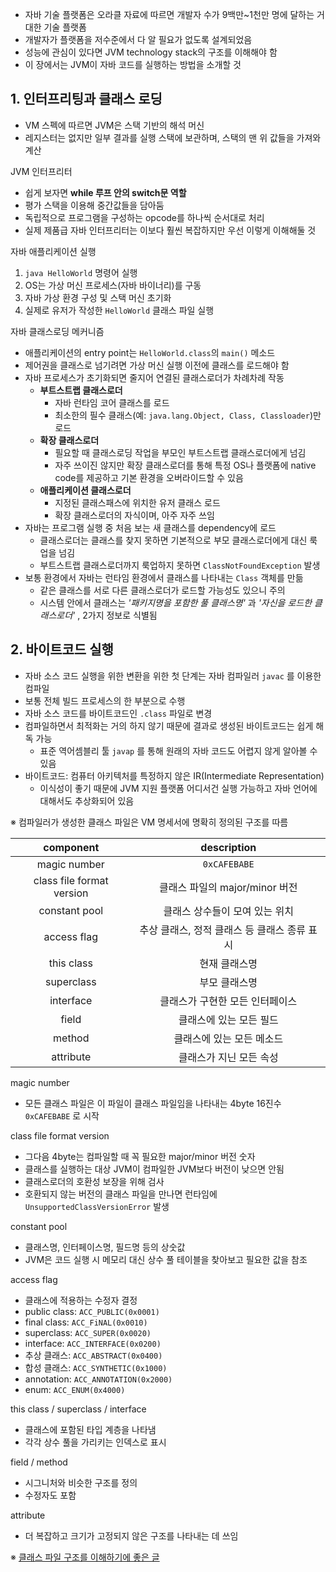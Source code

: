 - 자바 기술 플랫폼은 오라클 자료에 따르면 개발자 수가 9백만~1천만 명에 달하는 거대한 기술 플랫폼
- 개발자가 플랫폼을 저수준에서 다 알 필요가 없도록 설계되었음
- 성능에 관심이 있다면 JVM technology stack의 구조를 이해해야 함
- 이 장에서는 JVM이 자바 코드를 실행하는 방법을 소개할 것

## 1. 인터프리팅과 클래스 로딩

- VM 스펙에 따르면 JVM은 스택 기반의 해석 머신
- 레지스터는 없지만 일부 결과를 실행 스택에 보관하며, 스택의 맨 위 값들을 가져와 계산

JVM 인터프리터

- 쉽게 보자면 **while 루프 안의 switch문 역할**
- 평가 스택을 이용해 중간값들을 담아둠
- 독립적으로 프로그램을 구성하는 opcode를 하나씩 순서대로 처리
- 실제 제품급 자바 인터프리터는 이보다 훨씬 복잡하지만 우선 이렇게 이해해둘 것

자바 애플리케이션 실행

1. `java HelloWorld` 명령어 실행
2. OS는 가상 머신 프로세스(자바 바이너리)를 구동
3. 자바 가상 환경 구성 및 스택 머신 초기화
4. 실제로 유저가 작성한 `HelloWorld` 클래스 파일 실행

자바 클래스로딩 메커니즘

- 애플리케이션의 entry point는 `HelloWorld.class`의 `main()` 메소드
- 제어권을 클래스로 넘기려면 가상 머신 실행 이전에 클래스를 로드해야 함
- 자바 프로세스가 초기화되면 줄지어 연결된 클래스로더가 차례차례 작동
  - **부트스트랩 클래스로더**
    - 자바 런타임 코어 클래스를 로드
    - 최소한의 필수 클래스(예: `java.lang.Object, Class, Classloader`)만 로드
  - **확장 클래스로더**
    - 필요할 때 클래스로딩 작업을 부모인 부트스트랩 클래스로더에게 넘김
    - 자주 쓰이진 않지만 확장 클래스로더를 통해 특정 OS나 플랫폼에 native code를 제공하고 기본 환경을 오버라이드할 수 있음
  - **애플리케이션 클래스로더**
    - 지정된 클래스패스에 위치한 유저 클래스 로드
    - 확장 클래스로더의 자식이며, 아주 자주 쓰임
- 자바는 프로그램 실행 중 처음 보는 새 클래스를 dependency에 로드
  - 클래스로더는 클래스를 찾지 못하면 기본적으로 부모 클래스로더에게 대신 룩업을 넘김
  - 부트스트랩 클래스로더까지 룩업하지 못하면 `ClassNotFoundException` 발생
- 보통 환경에서 자바는 런타임 환경에서 클래스를 나타내는 `Class` 객체를 만듦
  - 같은 클래스를 서로 다른 클래스로더가 로드할 가능성도 있으니 주의
  - 시스템 안에서 클래스는 _'패키지명을 포함한 풀 클래스명'_ 과 _'자신을 로드한 클래스로더'_ , 2가지 정보로 식별됨

## 2. 바이트코드 실행

- 자바 소스 코드 실행을 위한 변환을 위한 첫 단계는 자바 컴파일러 `javac` 를 이용한 컴파일
- 보통 전체 빌드 프로세스의 한 부분으로 수행
- 자바 소스 코드를 바이트코드인 `.class` 파일로 변경
- 컴파일하면서 최적화는 거의 하지 않기 때문에 결과로 생성된 바이트코드는 쉽게 해독 가능
  - 표준 역어셈블리 툴 `javap` 를 통해 원래의 자바 코드도 어렵지 않게 알아볼 수 있음
- 바이트코드: 컴퓨터 아키텍처를 특정하지 않은 IR(Intermediate Representation)
  - 이식성이 좋기 때문에 JVM 지원 플랫폼 어디서건 실행 가능하고 자바 언어에 대해서도 추상화되어 있음

※ 컴파일러가 생성한 클래스 파일은 VM 명세서에 명확히 정의된 구조를 따름

|         component         |                 description                  |
| :-----------------------: | :------------------------------------------: |
|       magic number        |                 `0xCAFEBABE`                 |
| class file format version |        클래스 파일의 major/minor 버전        |
|       constant pool       |        클래스 상수들이 모여 있는 위치        |
|        access flag        | 추상 클래스, 정적 클래스 등 클래스 종류 표시 |
|        this class         |                현재 클래스명                 |
|        superclass         |                부모 클래스명                 |
|         interface         |       클래스가 구현한 모든 인터페이스        |
|           field           |           클래스에 있는 모든 필드            |
|          method           |          클래스에 있는 모든 메소드           |
|         attribute         |           클래스가 지닌 모든 속성            |

magic number

- 모든 클래스 파일은 이 파일이 클래스 파일임을 나타내는 4byte 16진수 `0xCAFEBABE` 로 시작

class file format version

- 그다음 4byte는 컴파일할 때 꼭 필요한 major/minor 버전 숫자
- 클래스를 실행하는 대상 JVM이 컴파일한 JVM보다 버전이 낮으면 안됨
- 클래스로더의 호환성 보장을 위해 검사
- 호환되지 않는 버전의 클래스 파일을 만나면 런타임에 `UnsupportedClassVersionError` 발생

constant pool

- 클래스명, 인터페이스명, 필드명 등의 상숫값
- JVM은 코드 실행 시 메모리 대신 상수 풀 테이블을 찾아보고 필요한 값을 참조

access flag

- 클래스에 적용하는 수정자 결정
- public class: `ACC_PUBLIC(0x0001)`
- final class: `ACC_FiNAL(0x0010)`
- superclass: `ACC_SUPER(0x0020)`
- interface: `ACC_INTERFACE(0x0200)`
- 추상 클래스: `ACC_ABSTRACT(0x0400)`
- 합성 클래스: `ACC_SYNTHETIC(0x1000)`
- annotation: `ACC_ANNOTATION(0x2000)`
- enum: `ACC_ENUM(0x4000)`

this class / superclass / interface

- 클래스에 포함된 타입 계층을 나타냄
- 각각 상수 풀을 가리키는 인덱스로 표시

field / method

- 시그니처와 비슷한 구조를 정의
- 수정자도 포함

attribute

- 더 복잡하고 크기가 고정되지 않은 구조를 나타내는 데 쓰임

※ [클래스 파일 구조를 이해하기에 좋은 글](https://blog.lse.epita.fr//2014/04/28/0xcafebabe-java-class-file-format-an-overview.html)
